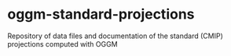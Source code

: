 # oggm-standard-projections
Repository of data files and documentation of the standard (CMIP) projections computed with OGGM
